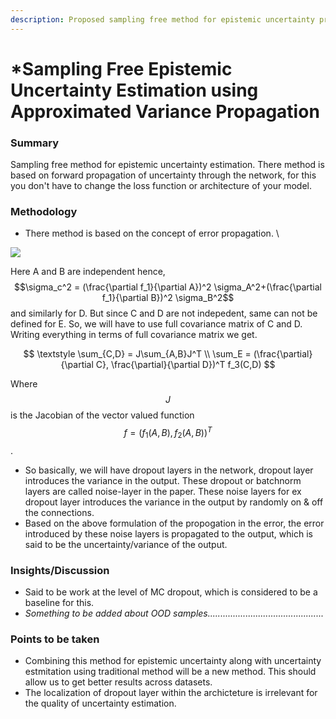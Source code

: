 ```yaml
---
description: Proposed sampling free method for epistemic uncertainty prediction
---
```


# \*Sampling Free Epistemic Uncertainty Estimation using Approximated Variance Propagation

### Summary

Sampling free method for epistemic uncertainty estimation. There method is based on forward propagation of uncertainty through the network, for this you don't have to change the loss function or architecture of your model.&#x20;

### Methodology

* There method is based on the concept of error propagation. \


![](<../../.gitbook/assets/image (5).png>)

Here A and B are independent hence, $$\sigma_c^2 = (\frac{\partial f_1}{\partial A})^2 \sigma_A^2+(\frac{\partial f_1}{\partial B})^2 \sigma_B^2$$ and similarly for D. But since C and D are not indepedent, same can not be defined for E. So, we will have to use full covariance matrix of C and D. Writing everything in terms of full covariance matrix we get.&#x20;

$$
\textstyle \sum_{C,D} = J\sum_{A,B}J^T \\ 
\sum_E = (\frac{\partial}{\partial C}, \frac{\partial}{\partial D})^T f_3(C,D)
$$

Where $$J$$ is the Jacobian of the vector valued function $$f = (f_1(A,B), f_2(A,B))^T$$.&#x20;

* So basically, we will have dropout layers in the network, dropout layer introduces the variance in the output. These dropout or batchnorm layers are called noise-layer in the paper. These noise layers for ex dropout layer introduces the variance in the output by randomly on & off the connections.&#x20;
* Based on the above formulation of the propogation in the error, the error introduced by these noise layers is propagated to the output, which is said to be the uncertainty/variance of the output.&#x20;

### Insights/Discussion

* Said to be work at the level of MC dropout, which is considered to be a baseline for this.&#x20;
* _Something to be added about OOD samples.............................................._

### Points to be taken

* Combining this method for epistemic uncertainty along with uncertainty estmitation using traditional method will be a new method. This should allow us to get better results across datasets.&#x20;
* The localization of dropout layer within the archicteture is irrelevant for the quality of uncertainty estimation.&#x20;
